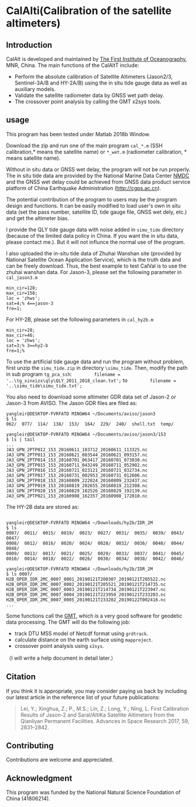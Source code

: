 # CalAlti(Calibration of the satellite altimeters)

## Introduction
CalAlt is developed and maintained by [The First Institute of Oceanography](http://www.fio.org.cn/), MNR, China. The main functions of the CalAltT include:
- Perform the absolute calibration of Satellite Altimeters (Jason2/3, Sentinel-3A/B and HY-2A/B) using the in situ tide gauge data as well as auxiliary models. 
- Validate the satellite radiometer data by GNSS wet path delay.
- The crossover point analysis by calling the GMT x2sys tools.

## usage

This program has been tested under Matlab 2018b Window. 

Download the zip and run one of the main program `cal_*.m` (SSH calibration,* means the satellite name) or `*_wet.m` (radiometer calibration, * means satellite name). 

Without in situ data or GNSS wet delay, the program will not be run properly. The in situ tide data are provided by the National Marine Data Center [NMDC](http://mds.nmdis.org.cn/pages/aboutUs.html) and the GNSS wet delay could be achieved from GNSS data product service platform of China Earthquake Administration (http://cgps.ac.cn). 

The potential contribution of the program to users may be the program design and functions. It can be easily modified to load user's own in situ data (set the pass number, satellite ID, tide gauge file, GNSS wet dely, etc.) and get the altimeter bias.

I provide the QLY tide gauge data with noise added in `simu_tide` directory (because of the limited data policy in China. If you want the in situ data, please contact me.). But it will not influnce the normal use of the program.

I also uploaded the in-situ tide data of Zhuhai Wanshan site (provided by National Satellite Ocean Application Service), which is the truth data and can be freely download. Thus, the best example to test CalVal is to use the zhuhai wanshan data. For Jason-3, please set the following parameter in `cal_jason3.m`
```
min_cir=128;
max_cir=158;
loc = 'zhws';
sat=4;% 4==jason-3
fre=1;
```
For HY-2B, please set the following parameters in `cal_hy2b.m`
```
min_cir=28;
max_cir=46;
loc = 'zhws';
sat=3;% 3==hy2-b
fre=1;%
```

To use the artificial tide gauge data and run the program without problem, first unzip the `simu_tide.zip` in directory `\simu_tide`. Then, modify the path in sub program `tg_pca_ssh`:
`        filename = '..\tg_xinxizx\qly\QLY_2011_2018_clean.txt';` 
to
`        filename = '..\simu_tide\simu_tide.txt';` 

You also need to download some altimeter GDR data set of Jason-2 or Jason-3 from AVISO. The Jason GDR files are filed as:
```
yangleir@DESKTOP-FVRFATD MINGW64 ~/Documents/aviso/jason3
$ ls
062/  077/  114/  138/  153/  164/  229/  240/  shell.txt  temp/

yangleir@DESKTOP-FVRFATD MINGW64 ~/Documents/aviso/jason3/153
$ ls | tail
...
JA3_GPN_2PTP012_153_20160611_103712_20160611_113325.nc
JA3_GPN_2PTP013_153_20160621_083544_20160621_093157.nc
JA3_GPN_2PTP014_153_20160701_063417_20160701_073030.nc
JA3_GPN_2PTP015_153_20160711_043249_20160711_052902.nc
JA3_GPN_2PTP016_153_20160721_023121_20160721_032734.nc
JA3_GPN_2PTP017_153_20160731_002953_20160731_012606.nc
JA3_GPN_2PTP018_153_20160809_222824_20160809_232437.nc
JA3_GPN_2PTP019_153_20160819_202655_20160819_212308.nc
JA3_GPN_2PTP020_153_20160829_182526_20160829_192139.nc
JA3_GPN_2PTP021_153_20160908_162357_20160908_172010.nc
```

The HY-2B data are stored as:
```

yangleir@DESKTOP-FVRFATD MINGW64 ~/Downloads/hy2b/IDR_2M
$ ls
0007/  0011/  0015/  0019/  0023/  0027/  0031/  0035/  0039/  0043/  0047/
0008/  0012/  0016/  0020/  0024/  0028/  0032/  0036/  0040/  0044/  0048/
0009/  0013/  0017/  0021/  0025/  0029/  0033/  0037/  0041/  0045/
0010/  0014/  0018/  0022/  0026/  0030/  0034/  0038/  0042/  0046/

yangleir@DESKTOP-FVRFATD MINGW64 ~/Downloads/hy2b/IDR_2M
$ ls 0007/
H2B_OPER_IDR_2MC_0007_0001_20190121T200307_20190121T205522.nc
H2B_OPER_IDR_2MC_0007_0002_20190121T205521_20190121T214735.nc
H2B_OPER_IDR_2MC_0007_0003_20190121T214734_20190121T223947.nc
H2B_OPER_IDR_2MC_0007_0004_20190121T223950_20190121T233203.nc
H2B_OPER_IDR_2MC_0007_0005_20190121T233202_20190122T002416.nc
...
``` 

Some functions call the [GMT](https://github.com/GenericMappingTools/gmt), which is a very good software for geodetic data processing. The GMT will do the following job:
- track DTU MSS model of Netcdf format using `grdtrack`.
- calculate distance on the earth surface using `mapproject`.
- crossover point analysis using `x2sys`.

（I will write a help document in detail later.）

## Citation
If you think it is appropriate, you may consider paying us back by including
our latest article in the reference list of your future publications:

> Lei, Y.; Xinghua, Z.; P., M.S.; Lin, Z.; Long, Y.; Ning, L. First Calibration Results of Jason-2 and Saral/AltiKa Satellite Altimeters from the Qianliyan Permanent Facilities. Advances in Space Research 2017, 59, 2831–2842.

## Contributing

Contributions are welcome and appreciated.

## Acknowledgment

This program was funded by the National Natural Science Foundation of China (41806214).

